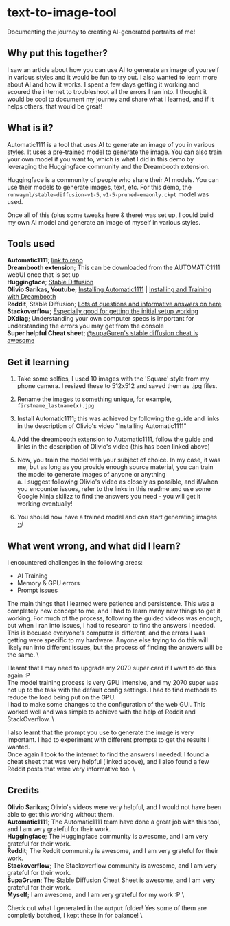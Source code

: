 
# text-to-image-tool

 Documenting the journey to creating AI-generated portraits of me! 

## Why put this together?

I saw an article about how you can use AI to generate an image of yourself in various styles and it would be fun to try out. I also wanted to learn more about AI and how it works. I spent a few days getting it working and scoured the internet to troubleshoot all the errors I ran into. I thought it would be cool to document my journey and share what I learned, and if it helps others, that would be great!

## What is it?

Automatic1111 is a tool that uses AI to generate an image of you in various styles. It uses a pre-trained model to generate the image. You can also train your own model if you want to, which is what I did in this demo by leveraging the Huggingface community and the Dreambooth extension.  

Huggingface is a community of people who share their AI models. You can use their models to generate images, text, etc. For this demo, the `runwayml/stable-diffusion-v1-5`, `v1-5-pruned-emaonly.ckpt` model was used.  

Once all of this (plus some tweaks here & there) was set up, I could build my own AI model and generate an image of myself in various styles.  

## Tools used

**Automatic1111**; [link to repo](https://github.com/AUTOMATIC1111/stable-diffusion-webui)  \
**Dreambooth extension**; This can be downloaded from the AUTOMATIC1111 webUI once that is set up  \
**Huggingface**; [Stable Diffusion](https://huggingface.co/runwayml/stable-diffusion-v1-5)  \
**Olivio Sarikas, Youtube**; [Installing Automatic1111](https://www.youtube.com/watch?v=3cvP7yJotUM) | [Installing and Training with Dreambooth](https://www.youtube.com/watch?v=9Nu5tUl2zQw)  \
**Reddit**, Stable Diffusion; [Lots of questions and informative answers on here](https://www.reddit.com/r/StableDiffusion/search/?q=automatic1111&cId=dd328b81-294f-4a07-868f-fbddf63c274f&type=link)  \
**Stackoverflow**; [Especially good for getting the initial setup working](https://stackoverflow.com)  \
**DXdiag**; Understanding your own computer specs is important for understanding the errors you may get from the console  \
**Super helpful Cheat sheet**; [@supaGuren's stable diffusion cheat is awesome](https://github.com/SupaGruen/StableDiffusion-CheatSheet)

## Get it learning

1. Take some selfies, I used 10 images with the 'Square' style from my phone camera. I resized these to 512x512 and saved them as .jpg files.  
2. Rename the images to something unique, for example, `firstname_lastname(x).jpg`  

3. Install Automatic1111; this was achieved by following the guide and links in the description of Olivio's video "Installing Automatic1111"  
4. Add the dreambooth extension to Automatic1111, follow the guide and links in the description of Olivio's video (this has been linked above)  
5. Now, you train the model with your subject of choice. In my case, it was me, but as long as you provide enough source material, you can train the model to generate images of anyone or anything  
    a. I suggest following Olivio's video as closely as possible, and if/when you encounter issues, refer to the links in this readme and use some Google Ninja skillzz to find the answers you need - you will get it working eventually!  
6. You should now have a trained model and can start generating images \;;/

## What went wrong, and what did I learn?

I encountered challenges in the following areas:

- AI Training
- Memory & GPU errors
- Prompt issues

The main things that I learned were patience and persistence. This was a completely new concept to me, and I had to learn many new things to get it working. For much of the process, following the guided videos was enough, but when I ran into issues, I had to research to find the answers I needed.  \
This is becuase everyone's computer is different, and the errors I was getting were specific to my hardware. Anyone else trying to do this will likely run into different issues, but the process of finding the answers will be the same.  \

I learnt that I may need to upgrade my 2070 super card if I want to do this again :P  
The model training process is very GPU intensive, and my 2070 super was not up to the task with the default config settings. I had to find methods to reduce the load being put on the GPU.  \
I had to make some changes to the configuration of the web GUI. This worked well and was simple to achieve with the help of Reddit and StackOverflow.  \

I also learnt that the prompt you use to generate the image is very important. I had to experiment with different prompts to get the results I wanted.  \
Once again I took to the internet to find the answers I needed. I found a cheat sheet that was very helpful (linked above), and I also found a few Reddit posts that were very informative too.  \

## Credits

**Olivio Sarikas**; Olivio's videos were very helpful, and I would not have been able to get this working without them.  \
**Automatic1111**; The Automatic1111 team have done a great job with this tool, and I am very grateful for their work.  \
**Huggingface**; The Huggingface community is awesome, and I am very grateful for their work.  \
**Reddit**; The Reddit community is awesome, and I am very grateful for their work.  \
**Stackoverflow**; The Stackoverflow community is awesome, and I am very grateful for their work.  \
**SupaGruen**; The Stable Diffusion Cheat Sheet is awesome, and I am very grateful for their work.  \
**Myself**; I am awesome, and I am very grateful for my work :P  \

Check out what I generated in the `output` folder! Yes some of them are completly botched, I kept these in for balance!  \
